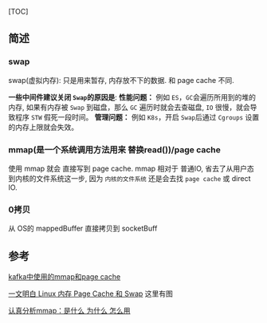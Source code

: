 [TOC]

## 简述

### swap

swap(虚拟内存): 只是用来暂存, 内存放不下的数据. 和 page cache 不同.

**一些中间件建议关闭 `Swap`的原因是**:
**性能问题：** 例如 `ES`，`GC`会遍历所用到的堆的内存, 如果有内存被 `Swap` 到磁盘，那么 `GC` 遍历时就会去查磁盘,  `IO` 很慢，就会导致程序 `STW` 假死一段时间。
**管理问题：** 例如 `K8s`，开启 `Swap`后通过 `Cgroups` 设置的内存上限就会失效。

### mmap(是一个系统调用方法用来 替换read())/page cache

使用 mmap 就会 直接写到 page cache.
mmap 相对于 普通IO, 省去了从用户态到内核的文件系统这一步, 因为 `内核的文件系统` 还是会去找 `page cache` 或 direct IO.

### 0拷贝

从 OS的 mappedBuffer 直接拷贝到 socketBuff

## 参考

[kafka中使用的mmap和page cache](https://guosmilesmile.github.io/2020/02/11/kafka%E4%B8%AD%E4%BD%BF%E7%94%A8%E7%9A%84mmap%E5%92%8Cpage-cache/)

[一文明白 Linux 内存 Page Cache 和 Swap](https://juejin.cn/post/7125820067262464007) 这里有图

[认真分析mmap：是什么 为什么 怎么用 ](https://www.cnblogs.com/huxiao-tee/p/4660352.html)



